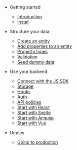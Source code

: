 - Getting started

  - [Introduction](introduction.md)
  - [Install](install.md)

- Structure your data

  - [Create an entity](entities.md)
  - [Add properties to an entity](properties.md)
  - [Property types](property-types.md)
  - [Validation](validation.md)
  - [Seed dummy data](dummy-data.md)

- Use your backend

  - [Connect with the JS SDK](connect.md)
  - [Storage](storage.md)
  - [Hooks](hooks.md)
  - [Auth](auth.md)
  - [API policies](api-policies.md)
  - [Start with React](connect/react.md)
  - [Start with Svelte](connect/svelte.md)
  - [Start with Angular](connect/angular.md)
  - [Start with Vue](connect/vue.md)

- Deploy
  - [Going to production](going-to-production.md)

